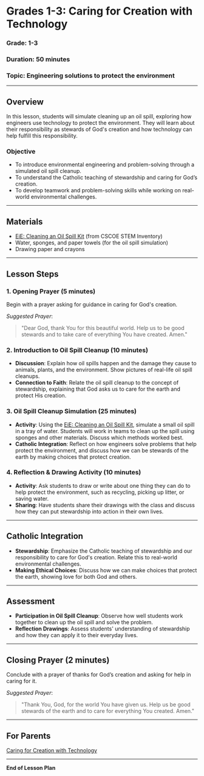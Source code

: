 # Grades 1-3: Caring for Creation with Technology

### **Grade**: 1-3  
### **Duration**: 50 minutes  
### **Topic**: Engineering solutions to protect the environment

---

## **Overview**
In this lesson, students will simulate cleaning up an oil spill, exploring how engineers use technology to protect the environment. They will learn about their responsibility as stewards of God's creation and how technology can help fulfill this responsibility.

### **Objective**
- To introduce environmental engineering and problem-solving through a simulated oil spill cleanup.
- To understand the Catholic teaching of stewardship and caring for God’s creation.
- To develop teamwork and problem-solving skills while working on real-world environmental challenges.

---

## **Materials**
- [EiE: Cleaning an Oil Spill Kit](https://cscoe.myturn.com/library/) (from CSCOE STEM Inventory)
- Water, sponges, and paper towels (for the oil spill simulation)
- Drawing paper and crayons

---

## **Lesson Steps**

### **1. Opening Prayer (5 minutes)**  
Begin with a prayer asking for guidance in caring for God's creation.

_Suggested Prayer_:
> "Dear God, thank You for this beautiful world. Help us to be good stewards and to take care of everything You have created. Amen."

### **2. Introduction to Oil Spill Cleanup (10 minutes)**  
- **Discussion**: Explain how oil spills happen and the damage they cause to animals, plants, and the environment. Show pictures of real-life oil spill cleanups.
- **Connection to Faith**: Relate the oil spill cleanup to the concept of stewardship, explaining that God asks us to care for the earth and protect His creation.

### **3. Oil Spill Cleanup Simulation (25 minutes)**  
- **Activity**: Using the [EiE: Cleaning an Oil Spill Kit](https://cscoe.myturn.com/library/), simulate a small oil spill in a tray of water. Students will work in teams to clean up the spill using sponges and other materials. Discuss which methods worked best.
- **Catholic Integration**: Reflect on how engineers solve problems that help protect the environment, and discuss how we can be stewards of the earth by making choices that protect creation.

### **4. Reflection & Drawing Activity (10 minutes)**  
- **Activity**: Ask students to draw or write about one thing they can do to help protect the environment, such as recycling, picking up litter, or saving water.
- **Sharing**: Have students share their drawings with the class and discuss how they can put stewardship into action in their own lives.

---

## **Catholic Integration**
- **Stewardship**: Emphasize the Catholic teaching of stewardship and our responsibility to care for God's creation. Relate this to real-world environmental challenges.
- **Making Ethical Choices**: Discuss how we can make choices that protect the earth, showing love for both God and others.

---

## **Assessment**
- **Participation in Oil Spill Cleanup**: Observe how well students work together to clean up the oil spill and solve the problem.
- **Reflection Drawings**: Assess students' understanding of stewardship and how they can apply it to their everyday lives.

---

## **Closing Prayer (2 minutes)**  
Conclude with a prayer of thanks for God’s creation and asking for help in caring for it.

_Suggested Prayer_:
> "Thank You, God, for the world You have given us. Help us be good stewards of the earth and to care for everything You created. Amen."

---

## **For Parents**  
[Caring for Creation with Technology](./Parent_Resources/Grades1-3_Caring_for_Creation_with_Technology.md)

---

**End of Lesson Plan**
